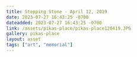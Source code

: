```yaml
---
title: Stepping Stone - April 12, 2019
date: 2023-07-27 16:43:25 -0700
dateadded: 2023-07-27 16:43:25 -0700
link: /assets/pikas-place/pikas-place120419.JPG
gallery: pikas-place
layout: asset
tags: ["art", "memorial"]
--- 
```

